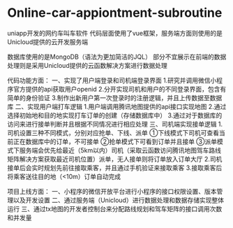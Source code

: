 # Online-car-appiontment-subroutine

uniapp开发的网约车叫车软件
代码层面使用了vue框架，服务端方面则使用的是Unicloud提供的云开发服务端

数据库使用的是MongoDB（语法为更加简洁的JQL）
部分不宜展示在前端的数据处理则是采用Unicloud提供的云函数解决方案进行数据处理

代码功能方面：
一、实现了用户端登录和司机端登录界面
 1.研究并调用微信小程序官方提供的api获取用户openid
 2.分开实现司机和用户的不同登录界面，包含有简单的身份验证
 3.制作出新用户第一次登录时的注册逻辑，并且上传数据至数据库
二、实现用户端打车逻辑
 1.用户端调用腾讯地图提供的api接口实现地图
 2.通过选择初始地和目的地实现打车订单的创建（存储数据库中）
 3.通过对于数据库的访问来进行接单判断并且根据不同情况进行相应处理
三、司机端实现接单逻辑
 1.司机设置三种不同模式，分别对应抢单、下线、派单
  ①下线模式下司机可查看当前正在数据库中的订单，不可接单
  ②抢单模式下可看到订单并且接单
  ③派单模式下服务端会优先给最近（5km以内）司机（采取云函数访问腾讯地图驾车路线矩阵解决方案获取最近司机位置）派单，无人接单则将订单放入订单大厅
 2.司机接单后会实时规划先前往接取乘客，并且通过手机验证来接取乘客
 3.接取乘客后将乘客送往目的地（<10m）订单自动完成

 项目上线方面：
 一、小程序的微信开放平台进行小程序的接口权限设置、版本管理以及开发设置
 二、通过服务端（Unicloud）进行数据处理和数据存储实现整体运行
 三、通过tx地图的开发者控制台来分配路线规划和驾车矩阵的接口调用次数和并发量
